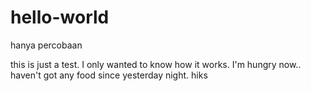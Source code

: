 # hello-world
hanya percobaan

this is just a test. I only wanted to know how it works. I'm hungry now.. haven't got any food since yesterday night. hiks
